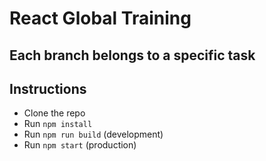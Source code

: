 # React Global Training

## Each branch belongs to a specific task

## Instructions
* Clone the repo
* Run `npm install`
* Run `npm run build` (development)
* Run `npm start` (production)